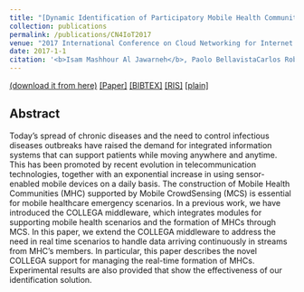```yaml
---
title: "[Dynamic Identification of Participatory Mobile Health Communities](https://link.springer.com/chapter/10.1007/978-3-319-67636-4_22)"
collection: publications
permalink: /publications/CN4IoT2017
venue: "2017 International Conference on Cloud Networking for Internet of Things Systems"
date: 2017-1-1
citation: '<b>Isam Mashhour Al Jawarneh</b>, Paolo BellavistaCarlos Roberto De RoltLuca Foschini'
---
```


[(download it from here)](http://IsamAljawarneh.github.io/files/pubs/Participatory_Mobile_Health_Communities.pdf)
[[Paper]](https://link.springer.com/chapter/10.1007/978-3-319-67636-4_22) [[BIBTEX]](http://IsamAljawarneh.github.io/files/bib/CN4IoT2017.bib) [[RIS]](http://IsamAljawarneh.github.io/files/ris/CN4IoT2017.ris) [[plain]](http://IsamAljawarneh.github.io/files/txt/CN4IoT2017.txt) 



## Abstract
Today’s spread of chronic diseases and the need to control infectious diseases outbreaks have raised the demand for integrated information systems that can support patients while moving anywhere and anytime. This has been promoted by recent evolution in telecommunication technologies, together with an exponential increase in using sensor-enabled mobile devices on a daily basis. The construction of Mobile Health Communities (MHC) supported by Mobile CrowdSensing (MCS) is essential for mobile healthcare emergency scenarios. In a previous work, we have introduced the COLLEGA middleware, which integrates modules for supporting mobile health scenarios and the formation of MHCs through MCS. In this paper, we extend the COLLEGA middleware to address the need in real time scenarios to handle data arriving continuously in streams from MHC’s members. In particular, this paper describes the novel COLLEGA support for managing the real-time formation of MHCs. Experimental results are also provided that show the effectiveness of our identification solution.

